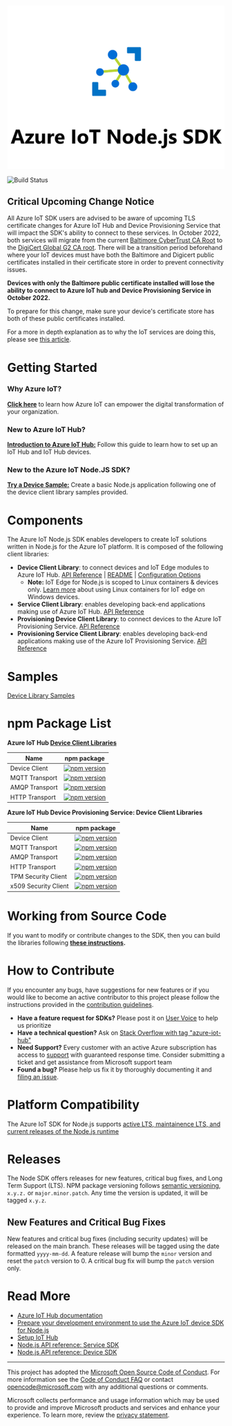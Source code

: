 <div align="center">
  <img src="./doc/images/Azure IoT Hub.png">
</div>


![Build Status](https://azure-iot-sdks.visualstudio.com/azure-iot-sdks/_apis/build/status/node/node-canary)

## Critical Upcoming Change Notice

All Azure IoT SDK users are advised to be aware of upcoming TLS certificate changes for Azure IoT Hub and Device Provisioning Service
that will impact the SDK's ability to connect to these services. In October 2022, both services will migrate from the current
[Baltimore CyberTrust CA Root](https://baltimore-cybertrust-root.chain-demos.digicert.com/info/index.html) to the
[DigiCert Global G2 CA root](https://global-root-g2.chain-demos.digicert.com/info/index.html). There will be a
transition period beforehand where your IoT devices must have both the Baltimore and Digicert public certificates
installed in their certificate store in order to prevent connectivity issues.

**Devices with only the Baltimore public certificate installed will lose the ability to connect to Azure IoT hub and Device Provisioning Service in October 2022.**

To prepare for this change, make sure your device's certificate store has both of these public certificates installed.

For a more in depth explanation as to why the IoT services are doing this, please see
[this article](https://techcommunity.microsoft.com/t5/internet-of-things/azure-iot-tls-critical-changes-are-almost-here-and-why-you/ba-p/2393169).

# Getting Started

### Why Azure IoT?

**[Click here][iot-dev-center]** to learn how Azure IoT can empower the digital transformation of your organization.

### New to Azure IoT Hub?

**[Introduction to Azure IoT Hub:][iot-device-ecosystem]** Follow this guide to learn how to set up an IoT Hub and IoT Hub devices.

### New to the Azure IoT Node.JS SDK?

**[Try a Device Sample:](./device/samples/)** Create a basic Node.js application following one of the device client library samples provided.


# Components

The Azure IoT Node.js SDK enables developers to create IoT solutions written in Node.js for the Azure IoT platform. It is composed of the following client libraries:

* **Device Client Library**: to connect devices and IoT Edge modules to Azure IoT Hub. [API Reference][node-api-device-reference] | [README](https://github.com/Azure/azure-iot-sdk-node/tree/main/device) | [Configuration Options](https://github.com/Azure/azure-iot-sdk-node/blob/main/doc/device-client.md)
  * **Note:** IoT Edge for Node.js is scoped to Linux containers & devices only. [Learn more](https://techcommunity.microsoft.com/t5/internet-of-things/linux-modules-with-azure-iot-edge-on-windows-10-iot-enterprise/ba-p/1407066) about using Linux containers for IoT edge on Windows devices.
* **Service Client Library**: enables developing back-end applications making use of Azure IoT Hub. [API Reference][node-api-service-reference]
* **Provisioning Device Client Library**: to connect devices to the Azure IoT Provisioning Service. [API Reference][node-api-prov-device-reference]
* **Provisioning Service Client Library**: enables developing back-end applications making use of the Azure IoT Provisioning Service. [API Reference][node-api-prov-service-reference]

# Samples

[Device Library Samples](./device/samples/)

# npm Package List

**Azure IoT Hub [Device Client Libraries](https://github.com/Azure/azure-iot-sdk-node/tree/main/device)**

| Name            | npm package                                                                                                |
|-----------------|------------------------------------------------------------------------------------------------------------|
|  Device Client  | [![npm version](https://badge.fury.io/js/azure-iot-device.svg)](https://badge.fury.io/js/azure-iot-device) |
|  MQTT Transport | [![npm version](https://badge.fury.io/js/azure-iot-device-mqtt.svg)](https://badge.fury.io/js/azure-iot-device-mqtt) |
|  AMQP Transport | [![npm version](https://badge.fury.io/js/azure-iot-device-amqp.svg)](https://badge.fury.io/js/azure-iot-device-amqp) |
|  HTTP Transport | [![npm version](https://badge.fury.io/js/azure-iot-device-http.svg)](https://badge.fury.io/js/azure-iot-device-http) |

**Azure IoT Hub Device Provisioning Service: Device Client Libraries**

| Name                  | npm package                                                                                                |
|-----------------------|------------------------------------------------------------------------------------------------------------|
|  Device Client        | [![npm version](https://badge.fury.io/js/azure-iot-provisioning-device.svg)](https://badge.fury.io/js/azure-iot-provisioning-device) |
|  MQTT Transport       | [![npm version](https://badge.fury.io/js/azure-iot-provisioning-device-mqtt.svg)](https://badge.fury.io/js/azure-iot-provisioning-device-mqtt)  |
|  AMQP Transport       | [![npm version](https://badge.fury.io/js/azure-iot-provisioning-device-amqp.svg)](https://badge.fury.io/js/azure-iot-provisioning-device-amqp) |
|  HTTP Transport       | [![npm version](https://badge.fury.io/js/azure-iot-provisioning-device-http.svg)](https://badge.fury.io/js/azure-iot-provisioning-device-http) |
|  TPM Security Client  | [![npm version](https://badge.fury.io/js/azure-iot-security-tpm.svg)](https://badge.fury.io/js/azure-iot-security-tpm) |
|  x509 Security Client |  [![npm version](https://badge.fury.io/js/azure-iot-security-x509.svg)](https://badge.fury.io/js/azure-iot-security-x509) |


# Working from Source Code

If you want to modify or contribute changes to the SDK, then you can build the libraries following **[these instructions](./doc/node-devbox-setup.md).**


# How to Contribute

If you encounter any bugs, have suggestions for new features or if you would like to become an active contributor to this project please follow the instructions provided in the [contribution guidelines](.github/CONTRIBUTING.md).
- **Have a feature request for SDKs?** Please post it on [User Voice](https://feedback.azure.com/forums/321918-azure-iot) to help us prioritize
- **Have a technical question?** Ask on [Stack Overflow with tag "azure-iot-hub"](https://stackoverflow.com/questions/tagged/azure-iot-hub)
- **Need Support?** Every customer with an active Azure subscription has access to [support](https://docs.microsoft.com/en-us/azure/azure-supportability/how-to-create-azure-support-request) with guaranteed response time.  Consider submitting a ticket and get assistance from Microsoft support team
- **Found a bug?** Please help us fix it by thoroughly documenting it and [filing an issue](https://github.com/Azure/azure-iot-sdk-node/issues/new).

# Platform Compatibility

The Azure IoT SDK for Node.js supports [active LTS, maintainence LTS, and current releases of the Node.js runtime](https://nodejs.dev/en/about/releases/)

# Releases

The Node SDK offers releases for new features, critical bug fixes, and Long Term Support (LTS). NPM package versioning follows [semantic versioning](https://semver.org/), `x.y.z.` or `major.minor.patch`. Any time the version is updated, it will be tagged `x.y.z`.

## New Features and Critical Bug Fixes

New features and critical bug fixes (including security updates) will be released on the main branch. These releases will be tagged using the date formatted `yyyy-mm-dd`. A feature release will bump the `minor` version and reset the `patch` version to 0. A critical bug fix will bump the `patch` version only.

# Read More

* [Azure IoT Hub documentation][iot-hub-documentation]
* [Prepare your development environment to use the Azure IoT device SDK for Node.js][devbox-setup]
* [Setup IoT Hub][setup-iothub]
* [Node.js API reference: Service SDK][node-api-service-reference]
* [Node.js API reference: Device SDK][node-api-device-reference]

---

This project has adopted the [Microsoft Open Source Code of Conduct](https://opensource.microsoft.com/codeofconduct/). For more information see the [Code of Conduct FAQ](https://opensource.microsoft.com/codeofconduct/faq/) or contact [opencode@microsoft.com](mailto:opencode@microsoft.com) with any additional questions or comments.

Microsoft collects performance and usage information which may be used to provide and improve Microsoft products and services and enhance your experience.  To learn more, review the [privacy statement](https://go.microsoft.com/fwlink/?LinkId=521839&clcid=0x409).


[iot-device-ecosystem]: https://github.com/Azure/azure-iot-device-ecosystem/blob/master/setup_iothub.md
[iot-dev-center]: http://azure.com/iotdev
[iot-hub-documentation]: https://docs.microsoft.com/en-us/azure/iot-hub/
[azure-iot-sdks]: http://github.com/azure/azure-iot-sdks
[node-api-service-reference]: https://docs.microsoft.com/en-us/javascript/api/azure-iothub/
[node-api-device-reference]: https://docs.microsoft.com/en-us/javascript/api/azure-iot-device/
[node-api-prov-service-reference]: https://docs.microsoft.com/en-us/javascript/api/azure-iot-provisioning-service
[node-api-prov-device-reference]: https://docs.microsoft.com/en-us/javascript/api/azure-iot-provisioning-device/
[devbox-setup]: doc/node-devbox-setup.md
[setup-iothub]: https://aka.ms/howtocreateazureiothub
